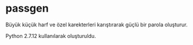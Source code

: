 # passgen
Büyük küçük harf ve özel karekterleri karıştırarak güçlü bir parola oluşturur.

Python 2.7.12 kullanılarak oluşturuldu.
